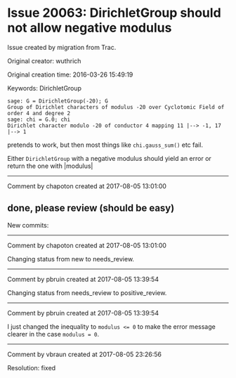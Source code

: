 # Issue 20063: DirichletGroup should not allow negative modulus

Issue created by migration from Trac.

Original creator: wuthrich

Original creation time: 2016-03-26 15:49:19

Keywords: DirichletGroup


```
sage: G = DirichletGroup(-20); G
Group of Dirichlet characters of modulus -20 over Cyclotomic Field of order 4 and degree 2
sage: chi = G.0; chi
Dirichlet character modulo -20 of conductor 4 mapping 11 |--> -1, 17 |--> 1
```


pretends to work, but then most things like `chi.gauss_sum()` etc fail.

Either `DirichletGroup` with a negative modulus should yield an error or return the one with |modulus|


---

Comment by chapoton created at 2017-08-05 13:01:00

done, please review (should be easy)
----
New commits:


---

Comment by chapoton created at 2017-08-05 13:01:00

Changing status from new to needs_review.


---

Comment by pbruin created at 2017-08-05 13:39:54

Changing status from needs_review to positive_review.


---

Comment by pbruin created at 2017-08-05 13:39:54

I just changed the inequality to `modulus <= 0` to make the error message clearer in the case `modulus = 0`.


---

Comment by vbraun created at 2017-08-05 23:26:56

Resolution: fixed
